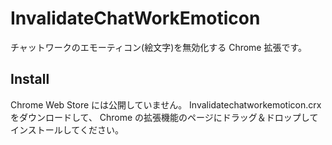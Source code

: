 # InvalidateChatWorkEmoticon
チャットワークのエモーティコン(絵文字)を無効化する Chrome 拡張です。

## Install
Chrome Web Store には公開していません。
Invalidatechatworkemoticon.crx をダウンロードして、 
Chrome の拡張機能のページにドラッグ＆ドロップしてインストールしてください。


